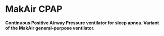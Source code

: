 # MakAir CPAP

**Continuous Positive Airway Pressure ventilator for sleep apnea. Variant of the MakAir general-purpose ventilator.**
